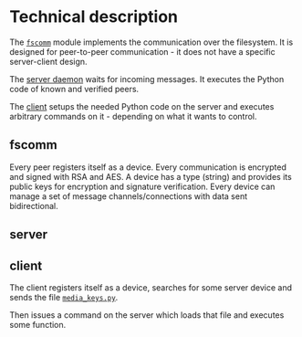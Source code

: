 Technical description
=====================

The [`fscomm`](#fscomm) module implements the communication over the filesystem. It is designed for peer-to-peer communication - it does not have a specific server-client design.

The [server daemon](#server) waits for incoming messages. It executes the Python code of known and verified peers.

The [client](#client) setups the needed Python code on the server and executes arbitrary commands on it - depending on what it wants to control.


## fscomm

Every peer registers itself as a device. Every communication is encrypted and signed with RSA and AES. A device has a type (string) and provides its public keys for encryption and signature verification. Every device can manage a set of message channels/connections with data sent bidirectional.


## server




## client

The client registers itself as a device, searches for some server device and sends the file [`media_keys.py`](https://github.com/albertz/RemoteControl/blob/master/pydata/media_keys.py). 

Then issues a command on the server which loads that file and executes some function.


